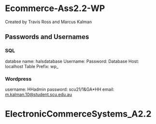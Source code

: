 # Ecommerce-Ass2.2-WP
Created by Travis Ross and Marcus Kalman

## Passwords and Usernames

### SQL

databse name: halsdatabase
Username: 
Password: 
Database Host: localhost
Table Prefix: wp_

### Wordpress

username: HHadmin
password: scu21/1&GA*HH
email: m.kalman.10@student.scu.edu.au
# ElectronicCommerceSystems_A2.2
